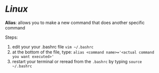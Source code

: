 # ***Linux***

**Alias**: allows you to make a new command that does another specific command

Steps:

1. edit your your .bashrc file
`vim ~/.bashrc`
2. at the bottom of the file, type:
`alias <command name>='<actual command you want executed>'`
3. restart your terminal or reread from the `.bashrc` by typing `source ~/.bashrc`